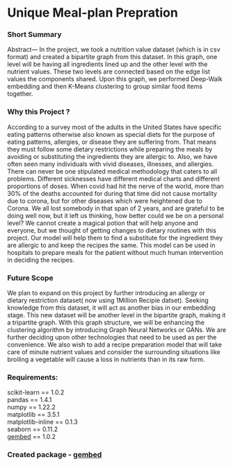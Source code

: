 # Unique Meal-plan Prepration  
### Short Summary    
Abstract— In the project, we took a nutrition value dataset (which is in csv format) and created a bipartite graph from this dataset. In this graph, one level will be having all ingredients lined up and the other level with the nutrient values. These two levels are connected based on the edge list values the components shared. Upon this graph, we performed Deep-Walk embedding and then K-Means clustering to group similar food items together.  

### Why this Project ?  
According to a survey most of the adults in the United States have specific eating patterns otherwise also known as special diets for the purpose of eating patterns, allergies, or disease they are suffering from. That means they must follow some dietary restrictions while preparing the meals by avoiding or substituting the ingredients they are allergic to. Also, we have often seen many individuals with vivid diseases, illnesses, and allergies. There can never be one stipulated medical methodology that caters to all problems. Different sicknesses have different medical charts and different proportions of doses. When covid had hit the nerve of the world, more than 30% of the deaths accounted for during that time did not cause mortality due to corona, but for other diseases which were heightened due to Corona. We all lost somebody in that span of 2 years, and are grateful to be doing well now, but it left us thinking, how better could we be on a personal level? We cannot create a magical potion that will help anyone and everyone, but we thought of getting changes to dietary routines with this project. Our model will help them to find a substitute for the ingredient they are allergic to and keep the recipes the same. This model can be used in hospitals to prepare meals for the patient without much human intervention in deciding the recipes.    

### Future Scope   
We plan to expand on this project by further introducing an allergy or dietary restriction dataset( now using 1Million Recipie datset). Seeking knowledge from this dataset, it will act as another bias in our embedding stage. This new dataset will be another level in the bipartite graph, making it a tripartite graph. With this graph structure, we will be enhancing the clustering algorithm by introducing Graph Neural Networks or GANs. We are further deciding upon other technologies that need to be used as per the convenience. We also wish to add a recipe preparation model that will take care of minute nutrient values and consider the surrounding situations like broiling a vegetable will cause a loss in nutrients than in its raw form.  

### Requirements:  
scikit-learn == 1.0.2  
pandas == 1.4.1  
numpy == 1.22.2  
matplotlib == 3.5.1  
matplotlib-inline == 0.1.3  
seaborn == 0.11.2  
[gembed](https://github.com/pranavacharya/graph_embedding) == 1.0.2  

### Created package - [gembed](https://github.com/rajeshsharma98/graph_embedding)  
